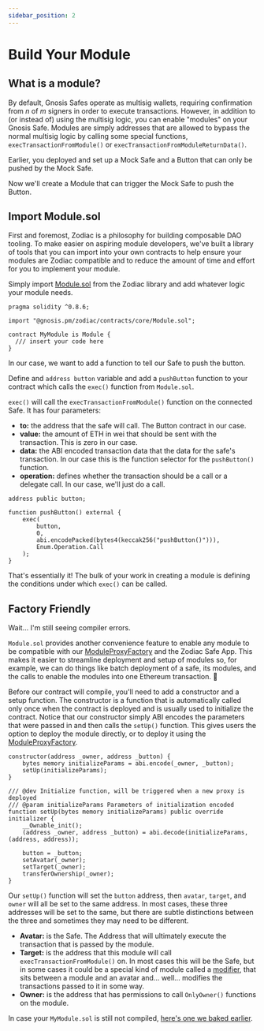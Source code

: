 ```yaml
---
sidebar_position: 2
---
```


# Build Your Module

## What is a module?

By default, Gnosis Safes operate as multisig wallets, requiring confirmation from _n_ of _m_ signers in order to execute transactions. However, in addition to (or instead of) using the multisig logic, you can enable "modules" on your Gnosis Safe. Modules are simply addresses that are allowed to bypass the normal multisig logic by calling some special functions, `execTransactionFromModule()` or `execTransactionFromModuleReturnData()`.

Earlier, you deployed and set up a Mock Safe and a Button that can only be pushed by the Mock Safe.

Now we'll create a Module that can trigger the Mock Safe to push the Button.

## Import Module.sol

First and foremost, Zodiac is a philosophy for building composable DAO tooling. To make easier on aspiring module developers, we've built a library of tools that you can import into your own contracts to help ensure your modules are Zodiac compatible and to reduce the amount of time and effort for you to implement your module.

Simply import [Module.sol](https://github.com/gnosis/zodiac/blob/master/contracts/core/Module.sol) from the Zodiac library and add whatever logic your module needs.

```solidity
pragma solidity ^0.8.6;

import "@gnosis.pm/zodiac/contracts/core/Module.sol";

contract MyModule is Module {
  /// insert your code here
}
```

In our case, we want to add a function to tell our Safe to push the button.

Define and `address button` variable and add a `pushButton` function to your contract which calls the `exec()` function from `Module.sol`.

`exec()` will call the `execTransactionFromModule()` function on the connected Safe.
It has four parameters:

- **to:** the address that the safe will call. The Button contract in our case.
- **value:** the amount of ETH in wei that should be sent with the transaction. This is zero in our case.
- **data:** the ABI encoded transaction data that the data for the safe's transaction. In our case this is the function selector for the `pushButton()` function.
- **operation:** defines whether the transaction should be a call or a delegate call. In our case, we'll just do a call.

```solidity
address public button;

function pushButton() external {
    exec(
        button,
        0,
        abi.encodePacked(bytes4(keccak256("pushButton()"))),
        Enum.Operation.Call
    );
}
```

That's essentially it!
The bulk of your work in creating a module is defining the conditions under which `exec()` can be called.

## Factory Friendly

Wait... I'm still seeing compiler errors.

`Module.sol` provides another convenience feature to enable any module to be compatible with our [ModuleProxyFactory](https://github.com/gnosis/zodiac/blob/master/contracts/factory/ModuleProxyFactory.sol) and the Zodiac Safe App. This makes it easier to streamline deployment and setup of modules so, for example, we can do things like batch deployment of a safe, its modules, and the calls to enable the modules into one Ethereum transaction. 🤯

Before our contract will compile, you'll need to add a constructor and a setup function. The constructor is a function that is automatically called only once when the contract is deployed and is usually used to initialize the contract. Notice that our constructor simply ABI encodes the parameters that were passed in and then calls the `setUp()` function. This gives users the option to deploy the module directly, or to deploy it using the [ModuleProxyFactory](https://github.com/gnosis/zodiac/blob/master/contracts/factory/ModuleProxyFactory.sol).

```solidity
constructor(address _owner, address _button) {
    bytes memory initializeParams = abi.encode(_owner, _button);
    setUp(initializeParams);
}

/// @dev Initialize function, will be triggered when a new proxy is deployed
/// @param initializeParams Parameters of initialization encoded
function setUp(bytes memory initializeParams) public override initializer {
    __Ownable_init();
    (address _owner, address _button) = abi.decode(initializeParams, (address, address));

    button = _button;
    setAvatar(_owner);
    setTarget(_owner);
    transferOwnership(_owner);
}
```

Our `setUp()` function will set the `button` address, then `avatar`, `target`, and `owner` will all be set to the same address.
In most cases, these three addresses will be set to the same, but there are subtle distinctions between the three and sometimes they may need to be different.

- **Avatar:** is the Safe. The Address that will ultimately execute the transaction that is passed by the module.
- **Target:** is the address that this module will call `execTransactionFromModule()` on. In most cases this will be the Safe, but in some cases it could be a special kind of module called a [modifier](https://github.com/gnosis/zodiac/blob/master/contracts/core/Modifier.sol), that sits between a module and an avatar and... well... modifies the transactions passed to it in some way.
- **Owner:** is the address that has permissions to call `OnlyOwner()` functions on the module.

In case your `MyModule.sol` is still not compiled, [here's one we baked earlier](https://gist.github.com/auryn-macmillan/841906d0bc6c2624e83598cdfac17de8).
